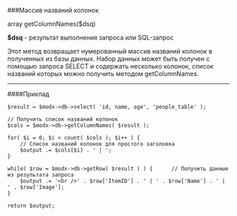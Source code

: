 ###Массив названий колонок

array getColumnNames($dsq)

**$dsq** - результат выполнения запроса или SQL-запрос

Этот метод возвращает нумерованный массив названий колонок в полученных из базы данных. Набор данных может быть получен с помощью запроса SELECT и содержать несколько колонок, список названий которых можно получить методом getColumnNames.

***

####Приклад

	$result = $modx->db->select( 'id, name, age', 'people_table' );  
	
	// Получить список названий колонок  
	$cols = $modx->db->getColumnNames( $result );
	
	for( $i = 0; $i < count( $cols ); $i++ ) {
		// Список названий колонок для простого заголовка  
		$output .= $cols[$i] . ' | ';	 	
	}   
	
	while( $row = $modx->db->getRow( $result ) ) {		// Получить данные из результата запроса  
		$output .= '<br />' . $row['ItemID'] . ' | ' . $row['Name'] . ' | ' . $row['Image'];  
	}   
	
	return $output;